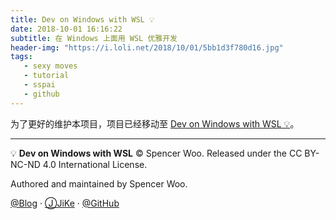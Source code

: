 ```yaml
---
title: Dev on Windows with WSL 💡
date: 2018-10-01 16:16:22
subtitle: 在 Windows 上面用 WSL 优雅开发
header-img: "https://i.loli.net/2018/10/01/5bb1d3f780d16.jpg"
tags:
   - sexy moves
   - tutorial
   - sspai
   - github
---
```


为了更好的维护本项目，项目已经移动至 [Dev on Windows with WSL 💡](https://spencerwoo.com/Dev-on-Windows-with-WSL/)。

---

💡 **Dev on Windows with WSL** © Spencer Woo. Released under the CC BY-NC-ND 4.0 International License.

Authored and maintained by Spencer Woo.

[@Blog](https://spencerwoo.com/) · [ⒿJiKe](https://web.okjike.com/user/4DDA0425-FB41-4188-89E4-952CA15E3C5E/post) · [@GitHub](https://github.com/spencerwoo98)
